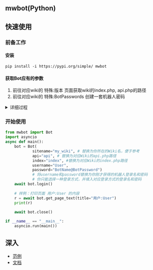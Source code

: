## mwbot(Python)

## 快速使用
### 前备工作
#### 安装
    pip install -i https://pypi.org/simple/ mwbot
#### 获取Bot应有的参数
1. 前往对应wiki的 特殊:版本 页面获取wiki的index.php, api.php的路径
2. 前往对应wiki的 特殊:BotPasswords 创建一套机器人密码

<details><summary>详细过程</summary>
    
1. 填入“机器人名称”。（如：BotName）

2. 选择下方的权限
- 这将能够限制通过机器人密码登录后的账户权限，尤其是当你的人工账户和机器人是同一账户时，这将有效保护你的账户。
- bot只能使用您选中的与您拥有的权限的交集。
    
3. 创建成功，获得机器人密码，你将有两种登录机器人的方式，任意一种都能登录至机器人账户：
- 登录名为User@BotName，密码为BotPassword
- 登录名为User，密码为BotName@BotPassword
</details>

### 开始使用
```python
from mwbot import Bot
import asyncio
async def main():
    bot = Bot(
            sitename="my_wiki", # 替换为你所在的Wiki名，便于参考
            api="api", # 替换为对应Wiki的api.php路径
            index="index", #替换为对应Wiki的index.php路径
            username="User",
            password="BotName@BotPassword")
            # 将username和password替换为你刚才获得的机器人登录名和密码
            # 你只能选择一种登录方式，并填入对应登录方式的登录名和密码
    await bot.login()
    
    # 样例：打印页面 用户:User 的内容
    r = await bot.get_page_text(title="用户:User")
    print(r)
    
    await bot.close()

if __name__ == "__main__":
    asyncio.run(main())
```
## 深入
* [范例](example/)
* [文档](https://gugumur.github.io/mwbot)
